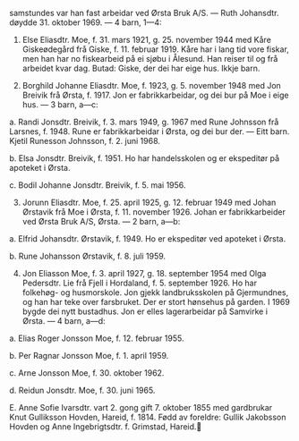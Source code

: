 samstundes var han fast arbeidar ved Ørsta Bruk A/S. — Ruth Johansdtr. døydde 31. oktober 1969. — 4 barn, 1—4:

1. Else Eliasdtr. Moe, f. 31. mars 1921, g. 25. november 1944 med Kåre Giskeødegård frå Giske, f. 11. februar 1919. Kåre har i lang tid vore fiskar, men han har no fiskearbeid på ei sjøbu i Ålesund. Han reiser til og frå arbeidet kvar dag. Butad: Giske, der dei har eige hus. Ikkje barn.

2. Borghild Johanne Eliasdtr. Moe, f. 1923, g. 5. november 1948 med Jon Breivik frå Ørsta, f. 1917. Jon er fabrikkarbeidar, og dei bur på Moe i eige hus. — 3 barn, a—c:

a. Randi Jonsdtr. Breivik, f. 3. mars 1949, g. 1967 med Rune Johnsson frå Larsnes, f. 1948. Rune er fabrikkarbeidar i Ørsta, og dei bur der. — Eitt barn. Kjetil Runesson Johnsson, f. 2. juni 1968.

b. Elsa Jonsdtr. Breivik, f. 1951. Ho har handelsskolen og er ekspeditør på apoteket i Ørsta.

c. Bodil Johanne Jonsdtr. Breivik, f. 5. mai 1956.

3. Jorunn Eliasdtr. Moe, f. 25. april 1925, g. 12. februar 1949 med Johan Ørstavik frå Moe i Ørsta, f. 11. november 1926. Johan er fabrikkarbeider ved Ørsta Bruk A/S, Ørsta. — 2 barn, a—b:

a. Elfrid Johansdtr. Ørstavik, f. 1949. Ho er ekspeditør ved apoteket i Ørsta.

b. Rune Johansson Ørstavik, f. 8. juli 1959.

4. Jon Eliasson Moe, f. 3. april 1927, g. 18. september 1954 med Olga Pedersdtr. Lie frå Fjell i Hordaland, f. 5. september 1926. Ho har folkehøg- og husmorskole. Jon gjekk landbruksskolen på Gjermundnes, og han har teke over farsbruket. Der er stort hønsehus på garden. I 1969 bygde dei nytt bustadhus. Jon er elles lagerarbeidar på Samvirke i Ørsta. — 4 barn, a—d:

a. Elias Roger Jonsson Moe, f. 12. februar 1955.

b. Per Ragnar Jonsson Moe, f. 1. april 1959.

c. Arne Jonsson Moe, f. 30. oktober 1962.

d. Reidun Jonsdtr. Moe, f. 30. juni 1965.

E. Anne Sofie Ivarsdtr. vart 2. gong gift 7. oktober 1855 med gardbrukar Knut Gulliksson Hovden, Hareid, f. 1814. Fødd av foreldre: Gullik Jakobsson Hovden og Anne Ingebrigtsdtr. f. Grimstad, Hareid.